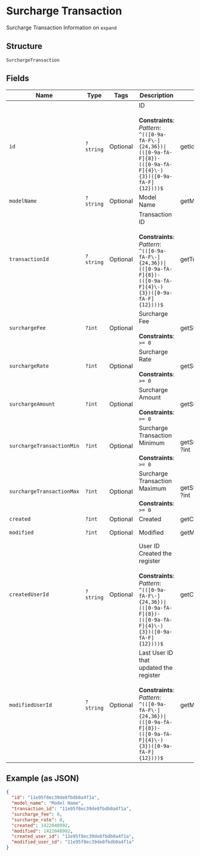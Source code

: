 
# Surcharge Transaction

Surcharge Transaction Information on `expand`

## Structure

`SurchargeTransaction`

## Fields

| Name | Type | Tags | Description | Getter | Setter |
|  --- | --- | --- | --- | --- | --- |
| `id` | `?string` | Optional | ID<br><br>**Constraints**: *Pattern*: `^(([0-9a-fA-F\-]{24,36})\|(([0-9a-fA-F]{8})-(([0-9a-fA-F]{4}\-){3})([0-9a-fA-F]{12})))$` | getId(): ?string | setId(?string id): void |
| `modelName` | `?string` | Optional | Model Name | getModelName(): ?string | setModelName(?string modelName): void |
| `transactionId` | `?string` | Optional | Transaction ID<br><br>**Constraints**: *Pattern*: `^(([0-9a-fA-F\-]{24,36})\|(([0-9a-fA-F]{8})-(([0-9a-fA-F]{4}\-){3})([0-9a-fA-F]{12})))$` | getTransactionId(): ?string | setTransactionId(?string transactionId): void |
| `surchargeFee` | `?int` | Optional | Surcharge Fee<br><br>**Constraints**: `>= 0` | getSurchargeFee(): ?int | setSurchargeFee(?int surchargeFee): void |
| `surchargeRate` | `?int` | Optional | Surcharge Rate<br><br>**Constraints**: `>= 0` | getSurchargeRate(): ?int | setSurchargeRate(?int surchargeRate): void |
| `surchargeAmount` | `?int` | Optional | Surcharge Amount<br><br>**Constraints**: `>= 0` | getSurchargeAmount(): ?int | setSurchargeAmount(?int surchargeAmount): void |
| `surchargeTransactionMin` | `?int` | Optional | Surcharge Transaction Minimum<br><br>**Constraints**: `>= 0` | getSurchargeTransactionMin(): ?int | setSurchargeTransactionMin(?int surchargeTransactionMin): void |
| `surchargeTransactionMax` | `?int` | Optional | Surcharge Transaction Maximum<br><br>**Constraints**: `>= 0` | getSurchargeTransactionMax(): ?int | setSurchargeTransactionMax(?int surchargeTransactionMax): void |
| `created` | `?int` | Optional | Created | getCreated(): ?int | setCreated(?int created): void |
| `modified` | `?int` | Optional | Modified | getModified(): ?int | setModified(?int modified): void |
| `createdUserId` | `?string` | Optional | User ID Created the register<br><br>**Constraints**: *Pattern*: `^(([0-9a-fA-F\-]{24,36})\|(([0-9a-fA-F]{8})-(([0-9a-fA-F]{4}\-){3})([0-9a-fA-F]{12})))$` | getCreatedUserId(): ?string | setCreatedUserId(?string createdUserId): void |
| `modifiedUserId` | `?string` | Optional | Last User ID that updated the register<br><br>**Constraints**: *Pattern*: `^(([0-9a-fA-F\-]{24,36})\|(([0-9a-fA-F]{8})-(([0-9a-fA-F]{4}\-){3})([0-9a-fA-F]{12})))$` | getModifiedUserId(): ?string | setModifiedUserId(?string modifiedUserId): void |

## Example (as JSON)

```json
{
  "id": "11e95f8ec39de8fbdb0a4f1a",
  "model_name": "Model Name",
  "transaction_id": "11e95f8ec39de8fbdb0a4f1a",
  "surcharge_fee": 0,
  "surcharge_rate": 0,
  "created": 1422040992,
  "modified": 1422040992,
  "created_user_id": "11e95f8ec39de8fbdb0a4f1a",
  "modified_user_id": "11e95f8ec39de8fbdb0a4f1a"
}
```

